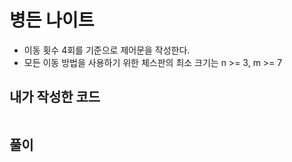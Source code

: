 # 병든 나이트
- 이동 횟수 4회를 기준으로 제어문을 작성한다.
- 모든 이동 방법을 사용하기 위한 체스판의 최소 크기는 n >= 3, m >= 7
## 내가 작성한 코드
~~~python

~~~
## 풀이

~~~python
~~~
